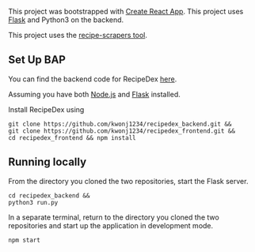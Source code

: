 This project was bootstrapped with [Create React App](https://github.com/facebook/create-react-app).
This project uses [Flask](https://flask.palletsprojects.com/en/1.1.x/installation/#installation) and Python3 on the backend.

This project uses the [recipe-scrapers tool](https://github.com/hhursev/recipe-scrapers).

## Set Up BAP
You can find the backend code for RecipeDex [here](https://github.com/kwonj1234/recipedex_backend).

Assuming you have both [Node.js](https://nodejs.org/en/) and [Flask](https://flask.palletsprojects.com/en/1.1.x/installation/#installation) installed.

Install RecipeDex using

    git clone https://github.com/kwonj1234/recipedex_backend.git &&   
    git clone https://github.com/kwonj1234/recipedex_frontend.git &&   
    cd recipedex_frontend && npm install

## Running locally
From the directory you cloned the two repositories, start the Flask server.

    cd recipedex_backend &&   
    python3 run.py

In a separate terminal, return to the directory you cloned the two repositories and start up the application in development mode.
 
    npm start